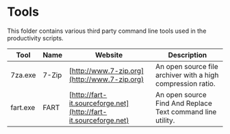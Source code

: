 # Tools
This folder contains various third party command line tools used in the productivity scripts.

Tool | Name | Website | Description
------------ | ------------- | ------------- | -------------
7za.exe | 7-Zip | [http://www.7-zip.org](http://www.7-zip.org) | An open source file archiver with a high compression ratio.
fart.exe | FART | [http://fart-it.sourceforge.net](http://fart-it.sourceforge.net) | An open source Find And Replace Text command line utility.

